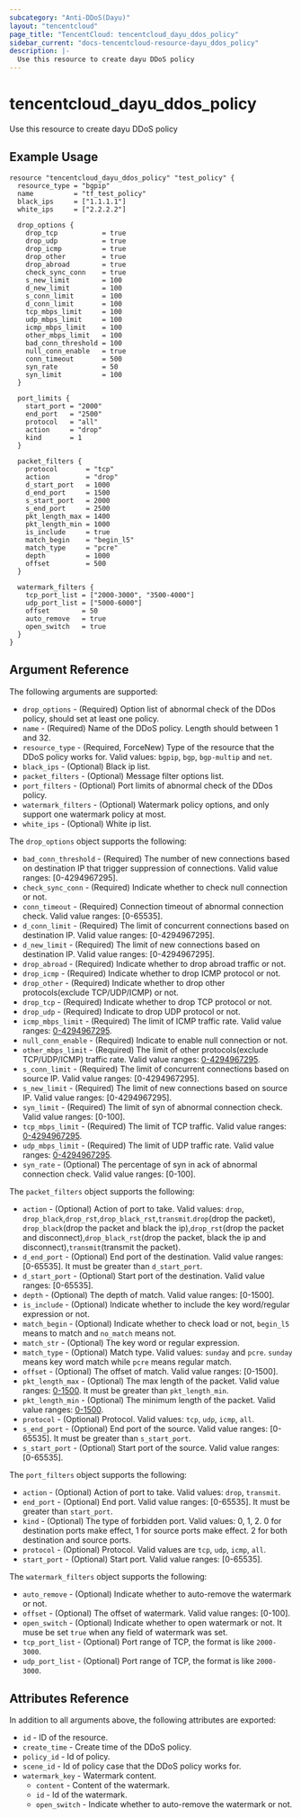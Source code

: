 ```yaml
---
subcategory: "Anti-DDoS(Dayu)"
layout: "tencentcloud"
page_title: "TencentCloud: tencentcloud_dayu_ddos_policy"
sidebar_current: "docs-tencentcloud-resource-dayu_ddos_policy"
description: |-
  Use this resource to create dayu DDoS policy
---
```


# tencentcloud_dayu_ddos_policy

Use this resource to create dayu DDoS policy

## Example Usage

```hcl
resource "tencentcloud_dayu_ddos_policy" "test_policy" {
  resource_type = "bgpip"
  name          = "tf_test_policy"
  black_ips     = ["1.1.1.1"]
  white_ips     = ["2.2.2.2"]

  drop_options {
    drop_tcp           = true
    drop_udp           = true
    drop_icmp          = true
    drop_other         = true
    drop_abroad        = true
    check_sync_conn    = true
    s_new_limit        = 100
    d_new_limit        = 100
    s_conn_limit       = 100
    d_conn_limit       = 100
    tcp_mbps_limit     = 100
    udp_mbps_limit     = 100
    icmp_mbps_limit    = 100
    other_mbps_limit   = 100
    bad_conn_threshold = 100
    null_conn_enable   = true
    conn_timeout       = 500
    syn_rate           = 50
    syn_limit          = 100
  }

  port_limits {
    start_port = "2000"
    end_port   = "2500"
    protocol   = "all"
    action     = "drop"
    kind       = 1
  }

  packet_filters {
    protocol       = "tcp"
    action         = "drop"
    d_start_port   = 1000
    d_end_port     = 1500
    s_start_port   = 2000
    s_end_port     = 2500
    pkt_length_max = 1400
    pkt_length_min = 1000
    is_include     = true
    match_begin    = "begin_l5"
    match_type     = "pcre"
    depth          = 1000
    offset         = 500
  }

  watermark_filters {
    tcp_port_list = ["2000-3000", "3500-4000"]
    udp_port_list = ["5000-6000"]
    offset        = 50
    auto_remove   = true
    open_switch   = true
  }
}
```

## Argument Reference

The following arguments are supported:

* `drop_options` - (Required) Option list of abnormal check of the DDos policy, should set at least one policy.
* `name` - (Required) Name of the DDoS policy. Length should between 1 and 32.
* `resource_type` - (Required, ForceNew) Type of the resource that the DDoS policy works for. Valid values: `bgpip`, `bgp`, `bgp-multip` and `net`.
* `black_ips` - (Optional) Black ip list.
* `packet_filters` - (Optional) Message filter options list.
* `port_filters` - (Optional) Port limits of abnormal check of the DDos policy.
* `watermark_filters` - (Optional) Watermark policy options, and only support one watermark policy at most.
* `white_ips` - (Optional) White ip list.

The `drop_options` object supports the following:

* `bad_conn_threshold` - (Required) The number of new connections based on destination IP that trigger suppression of connections. Valid value ranges: [0-4294967295].
* `check_sync_conn` - (Required) Indicate whether to check null connection or not.
* `conn_timeout` - (Required) Connection timeout of abnormal connection check. Valid value ranges: [0-65535].
* `d_conn_limit` - (Required) The limit of concurrent connections based on destination IP. Valid value ranges: [0-4294967295].
* `d_new_limit` - (Required) The limit of new connections based on destination IP. Valid value ranges: [0-4294967295].
* `drop_abroad` - (Required) Indicate whether to drop abroad traffic or not.
* `drop_icmp` - (Required) Indicate whether to drop ICMP protocol or not.
* `drop_other` - (Required) Indicate whether to drop other protocols(exclude TCP/UDP/ICMP) or not.
* `drop_tcp` - (Required) Indicate whether to drop TCP protocol or not.
* `drop_udp` - (Required) Indicate to drop UDP protocol or not.
* `icmp_mbps_limit` - (Required) The limit of ICMP traffic rate. Valid value ranges: [0-4294967295](Mbps).
* `null_conn_enable` - (Required) Indicate to enable null connection or not.
* `other_mbps_limit` - (Required) The limit of other protocols(exclude TCP/UDP/ICMP) traffic rate. Valid value ranges: [0-4294967295](Mbps).
* `s_conn_limit` - (Required) The limit of concurrent connections based on source IP. Valid value ranges: [0-4294967295].
* `s_new_limit` - (Required) The limit of new connections based on source IP. Valid value ranges: [0-4294967295].
* `syn_limit` - (Required) The limit of syn of abnormal connection check. Valid value ranges: [0-100].
* `tcp_mbps_limit` - (Required) The limit of TCP traffic. Valid value ranges: [0-4294967295](Mbps).
* `udp_mbps_limit` - (Required) The limit of UDP traffic rate. Valid value ranges: [0-4294967295](Mbps).
* `syn_rate` - (Optional) The percentage of syn in ack of abnormal connection check. Valid value ranges: [0-100].

The `packet_filters` object supports the following:

* `action` - (Optional) Action of port to take. Valid values: `drop`, `drop_black`,`drop_rst`,`drop_black_rst`,`transmit`.`drop`(drop the packet), `drop_black`(drop the packet and black the ip),`drop_rst`(drop the packet and disconnect),`drop_black_rst`(drop the packet, black the ip and disconnect),`transmit`(transmit the packet).
* `d_end_port` - (Optional) End port of the destination. Valid value ranges: [0-65535]. It must be greater than `d_start_port`.
* `d_start_port` - (Optional) Start port of the destination. Valid value ranges: [0-65535].
* `depth` - (Optional) The depth of match. Valid value ranges: [0-1500].
* `is_include` - (Optional) Indicate whether to include the key word/regular expression or not.
* `match_begin` - (Optional) Indicate whether to check load or not, `begin_l5` means to match and `no_match` means not.
* `match_str` - (Optional) The key word or regular expression.
* `match_type` - (Optional) Match type. Valid values: `sunday` and `pcre`. `sunday` means key word match while `pcre` means regular match.
* `offset` - (Optional) The offset of match. Valid value ranges: [0-1500].
* `pkt_length_max` - (Optional) The max length of the packet. Valid value ranges: [0-1500](Mbps). It must be greater than `pkt_length_min`.
* `pkt_length_min` - (Optional) The minimum length of the packet. Valid value ranges: [0-1500](Mbps).
* `protocol` - (Optional) Protocol. Valid values: `tcp`, `udp`, `icmp`, `all`.
* `s_end_port` - (Optional) End port of the source. Valid value ranges: [0-65535]. It must be greater than `s_start_port`.
* `s_start_port` - (Optional) Start port of the source. Valid value ranges: [0-65535].

The `port_filters` object supports the following:

* `action` - (Optional) Action of port to take. Valid values: `drop`, `transmit`.
* `end_port` - (Optional) End port. Valid value ranges: [0-65535]. It must be greater than `start_port`.
* `kind` - (Optional) The type of forbidden port. Valid values: 0, 1, 2. 0 for destination ports make effect, 1 for source ports make effect. 2 for both destination and source ports.
* `protocol` - (Optional) Protocol. Valid values are `tcp`, `udp`, `icmp`, `all`.
* `start_port` - (Optional) Start port. Valid value ranges: [0-65535].

The `watermark_filters` object supports the following:

* `auto_remove` - (Optional) Indicate whether to auto-remove the watermark or not.
* `offset` - (Optional) The offset of watermark. Valid value ranges: [0-100].
* `open_switch` - (Optional) Indicate whether to open watermark or not. It muse be set `true` when any field of watermark was set.
* `tcp_port_list` - (Optional) Port range of TCP, the format is like `2000-3000`.
* `udp_port_list` - (Optional) Port range of TCP, the format is like `2000-3000`.

## Attributes Reference

In addition to all arguments above, the following attributes are exported:

* `id` - ID of the resource.
* `create_time` - Create time of the DDoS policy.
* `policy_id` - Id of policy.
* `scene_id` - Id of policy case that the DDoS policy works for.
* `watermark_key` - Watermark content.
  * `content` - Content of the watermark.
  * `id` - Id of the watermark.
  * `open_switch` - Indicate whether to auto-remove the watermark or not.


